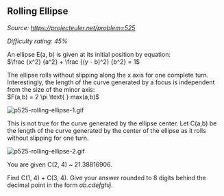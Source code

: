 Rolling Ellipse
---------------

*Source: https://projecteuler.net/problem=525*


*Difficulty rating: 45%*

An ellipse E(a, b) is given at its initial position by equation:\
 \$\\frac {x\^2} {a\^2} + \\frac {(y - b)\^2} {b\^2} = 1\$

The ellipse rolls without slipping along the x axis for one complete
turn. Interestingly, the length of the curve generated by a focus is
independent from the size of the minor axis:\
 \$F(a,b) = 2 \\pi \\text{ } max(a,b)\$

![p525-rolling-ellipse-1.gif](project/images/p525-rolling-ellipse-1.gif)

This is not true for the curve generated by the ellipse center. Let
C(a,b) be the length of the curve generated by the center of the ellipse
as it rolls without slipping for one turn.

![p525-rolling-ellipse-2.gif](project/images/p525-rolling-ellipse-2.gif)

You are given C(2, 4) \~ 21.38816906.

Find C(1, 4) + C(3, 4). Give your answer rounded to 8 digits behind the
decimal point in the form *ab.cdefghij*.
